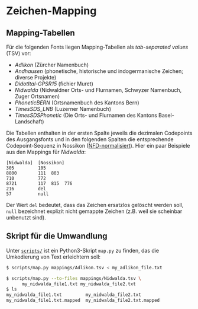 # Zeichen-Mapping

## Mapping-Tabellen

Für die folgenden Fonts liegen Mapping-Tabellen als *tab-separated values* (TSV) vor:

- *Adlikon* (Zürcher Namenbuch)
- *Andhausen* (phonetische, historische und indogermanische Zeichen; diverse Projekte)
- *DidotItal-GPSR15* (fichier Muret)
- *Nidwalda* (Nidwaldner Orts- und Flurnamen, Schwyzer Namenbuch, Zuger Ortsnamen)
- *PhoneticBERN* (Ortsnamenbuch des Kantons Bern)
- *TimesSDS_LNB* (Luzerner Namenbuch)
- *TimesSDSPhonetic* (Die Orts- und Flurnamen des Kantons Basel-Landschaft)

Die Tabellen enthalten in der ersten Spalte jeweils die dezimalen Codepoints des Ausgangsfonts und in den folgenden Spalten die entsprechende Codepoint-Sequenz in Nossikon ([NFD-normalisiert](https://unicode.org/reports/tr15/#Norm_Forms)). Hier ein paar Beispiele aus den Mappings für *Nidwalda*:

```
[Nidwalda]  [Nossikon]
305         105
8800        111  803
710         772
8721        117  815  776
216         del
57          null
```

Der Wert `del` bedeutet, dass das Zeichen ersatzlos gelöscht werden soll, `null` bezeichnet explizit nicht gemappte Zeichen (z.B. weil sie scheinbar unbenutzt sind).

## Skript für die Umwandlung

Unter [`scripts/`](https://github.com/idiotikon-ch/nossikon/tree/master/scripts) ist ein Python3-Skript `map.py` zu finden, das die Umkodierung von Text erleichtern soll:

```bash
$ scripts/map.py mappings/Adlikon.tsv < my_adlikon_file.txt
```

```bash
$ scripts/map.py --to-files mappings/Nidwalda.tsv \
      my_nidwalda_file1.txt my_nidwalda_file2.txt
$ ls
my_nidwalda_file1.txt         my_nidwalda_file2.txt
my_nidwalda_file1.txt.mapped  my_nidwalda_file2.txt.mapped
```
